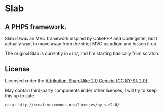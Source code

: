 # Slab

## A PHP5 framework.

Slab is/was an MVC framework inspired by CakePHP and CodeIgniter, but I actually want to move away from the strict MVC paradigm and loosen it up.

The original Slab is currently in `old/`, and I'm starting basically from scratch.


## License

Licensed under the [Attribution-ShareAlike 2.0 Generic (CC BY-SA 2.0) ](ccsa).

May contain third-party components under other licenses, I will try to keep this up to date.


	ccsa: http://creativecommons.org/licenses/by-sa/2.0/
